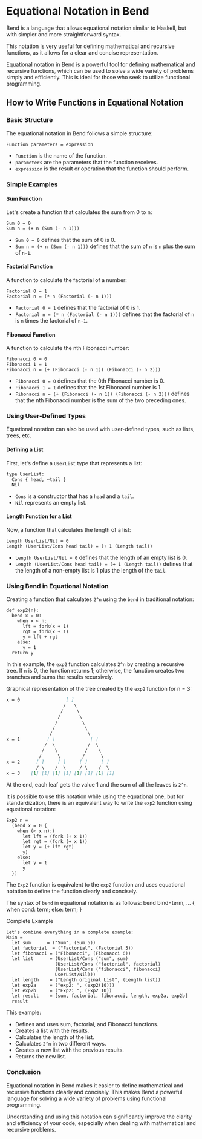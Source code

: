# Equational Notation in Bend

Bend is a language that allows equational notation similar to Haskell, but with simpler and more straightforward syntax.

This notation is very useful for defining mathematical and recursive functions, as it allows for a clear and concise representation.

Equational notation in Bend is a powerful tool for defining mathematical and recursive functions, which can be used to solve a wide variety of problems simply and efficiently. This is ideal for those who seek to utilize functional programming.

## How to Write Functions in Equational Notation

### Basic Structure

The equational notation in Bend follows a simple structure:

`Function parameters = expression`

- `Function` is the name of the function.
- `parameters` are the parameters that the function receives.
- `expression` is the result or operation that the function should perform.

### Simple Examples

#### Sum Function

Let's create a function that calculates the sum from 0 to n:

```bend
Sum 0 = 0
Sum n = (+ n (Sum (- n 1)))
```

- `Sum 0 = 0` defines that the sum of 0 is 0.
- `Sum n = (+ n (Sum (- n 1)))` defines that the sum of `n` is `n` plus the sum of `n-1`.

#### Factorial Function

A function to calculate the factorial of a number:

```bend
Factorial 0 = 1
Factorial n = (* n (Factorial (- n 1)))
```

- `Factorial 0 = 1` defines that the factorial of 0 is 1.
- `Factorial n = (* n (Factorial (- n 1)))` defines that the factorial of `n` is `n` times the factorial of `n-1`.

#### Fibonacci Function

A function to calculate the nth Fibonacci number:

```bend
Fibonacci 0 = 0
Fibonacci 1 = 1
Fibonacci n = (+ (Fibonacci (- n 1)) (Fibonacci (- n 2)))
```

- `Fibonacci 0 = 0` defines that the 0th Fibonacci number is 0.
- `Fibonacci 1 = 1` defines that the 1st Fibonacci number is 1.
- `Fibonacci n = (+ (Fibonacci (- n 1)) (Fibonacci (- n 2)))` defines that the nth Fibonacci number is the sum of the two preceding ones.

### Using User-Defined Types

Equational notation can also be used with user-defined types, such as lists, trees, etc.

#### Defining a List

First, let's define a `UserList` type that represents a list:

```bend
type UserList:
  Cons { head, ~tail }
  Nil
```

- `Cons` is a constructor that has a `head` and a `tail`.
- `Nil` represents an empty list.

#### Length Function for a List

Now, a function that calculates the length of a list:

```bend
Length UserList/Nil = 0
Length (UserList/Cons head tail) = (+ 1 (Length tail))
```

- `Length UserList/Nil = 0` defines that the length of an empty list is 0.
- `Length (UserList/Cons head tail) = (+ 1 (Length tail))` defines that the length of a non-empty list is 1 plus the length of the `tail`.

### Using Bend in Equational Notation

Creating a function that calculates `2^n` using the `bend` in traditional notation:

```bend
def exp2(n):
  bend x = 0:
    when x < n:
      lft = fork(x + 1)
      rgt = fork(x + 1)
      y = lft + rgt
    else:
      y = 1
  return y
```

In this example, the `exp2` function calculates `2^n` by creating a recursive tree. If `n` is 0, the function returns 1; otherwise, the function creates two branches and sums the results recursively.

Graphical representation of the tree created by the `exp2` function for n = 3:

```md
x = 0                 [ ]
                     /   \
                    /     \
                   /       \
                  /         \
                 /           \
                /             \
x = 1          [ ]             [ ]
              /  \            /  \
             /    \          /    \
            /      \        /      \
x = 2      [ ]     [ ]     [ ]     [ ]
           / \    /  \     / \    /  \
x = 3    [1] [1] [1] [1] [1] [1] [1] [1]
```

At the end, each leaf gets the value 1 and the sum of all the leaves is `2^n`.

It is possible to use this notation while using the equational one, but for standardization, there is an equivalent way to write the `exp2` function using equational notation:

```bend
Exp2 n =
  (bend x = 0 {
    when (< x n):(
      let lft = (fork (+ x 1))
      let rgt = (fork (+ x 1))
      let y = (+ lft rgt)
      y)
    else:
      let y = 1
      y
  })
```

The `Exp2` function is equivalent to the `exp2` function and uses equational notation to define the function clearly and concisely.

The syntax of `bend` in equational notation is as follows:
bend bind=term, ... { when cond: term; else: term; }

Complete Example

```bend
Let's combine everything in a complete example:
Main =
  let sum      = ("Sum", (Sum 5))
  let factorial  = ("Factorial", (Factorial 5))
  let fibonacci = ("Fibonacci", (Fibonacci 6))
  let list      = (UserList/Cons ("sum", sum)
                  (UserList/Cons ("factorial", factorial)
                  (UserList/Cons ("fibonacci", fibonacci)
                  UserList/Nil)))
  let length    = ("Length original List", (Length list))
  let exp2a     = ("exp2: ", (exp2(10)))
  let exp2b     = ("Exp2: ", (Exp2 10))
  let result    = [sum, factorial, fibonacci, length, exp2a, exp2b]
  result
```

This example:

- Defines and uses sum, factorial, and Fibonacci functions.
- Creates a list with the results.
- Calculates the length of the list.
- Calculates `2^n` in two different ways.
- Creates a new list with the previous results.
- Returns the new list.

### Conclusion

Equational notation in Bend makes it easier to define mathematical and recursive functions clearly and concisely. This makes Bend a powerful language for solving a wide variety of problems using functional programming.

Understanding and using this notation can significantly improve the clarity and efficiency of your code, especially when dealing with mathematical and recursive problems.
